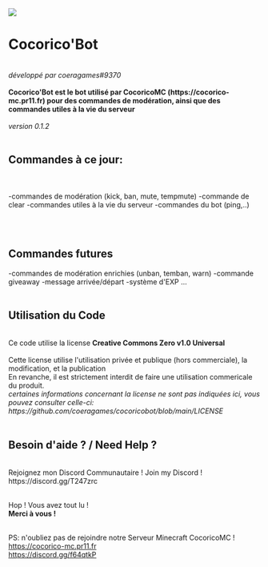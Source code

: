 <img src="https://cocorico-mc.pr11.fr/logo.png">
<h1>Cocorico'Bot</h1><br>
<i>développé par coeragames#9370</i><br><br>
<strong>Cocorico'Bot est le bot utilisé par CocoricoMC (https://cocorico-mc.pr11.fr) pour des commandes de modération, ainsi que des commandes utiles à la vie du serveur</strong><br><br>
<i>version 0.1.2</i><br><br>
<h2>Commandes à ce jour:</h2><br><br>
-commandes de modération (kick, ban, mute, tempmute)
-commande de clear
-commandes utiles à la vie du serveur
-commandes du bot (ping,..)

<br><br>

<h2>Commandes futures</h2>
-commandes de modération enrichies (unban, temban, warn)
-commande giveaway
-message arrivée/départ
-système d'EXP
...
<br><br>

<h2>Utilisation du Code</h2><br>
Ce code utilise la license <strong>Creative Commons Zero v1.0 Universal</strong><br><br>
Cette license utilise l'utilisation privée et publique (hors commerciale), la modification, et la publication<br>
En revanche, il est strictement interdit de faire une utilisation commericale du produit.<br>
<i>certaines informations concernant la license ne sont pas indiquées ici, vous pouvez consulter celle-ci: https://github.com/coeragames/cocoricobot/blob/main/LICENSE</i><br><br>

<h2>Besoin d'aide ? / Need Help ?</h2><br>
Rejoignez mon Discord Communautaire !
Join my Discord !
https://discord.gg/T247zrc
<br><br>


Hop ! Vous avez tout lu !<br>
<strong>Merci à vous !</strong><br><br>

PS: n'oubliez pas de rejoindre notre Serveur Minecraft CocoricoMC !<br>
https://cocorico-mc.pr11.fr<br>
https://discord.gg/f64qtkP
